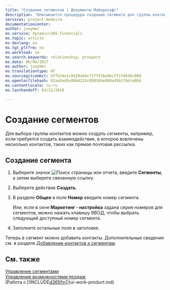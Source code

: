 ```yaml
---
title: "Создание сегментов | Документы Майкрософт"
description: "Описывается процедура создания сегмента для группы контактов в Finance and Operations, Business edition, например, чтобы обращаться к нескольким контактам с помощью прямой почтовой рассылки."
services: project-madeira
documentationcenter: 
author: jswymer
ms.service: dynamics365-financials
ms.topic: article
ms.devlang: na
ms.tgt_pltfrm: na
ms.workload: na
ms.search.keywords: relationship, prospect
ms.date: 06/06/2017
ms.author: jswymer
ms.translationtype: HT
ms.sourcegitcommit: d7fb34e1c9428a64c71ff47be8bcff174649c00d
ms.openlocfilehash: 83aabad9c08bd232c05016be008a45b1f8dce0b6
ms.contentlocale: ru-ru
ms.lasthandoff: 03/22/2018

---
```

# <a name="create-segments"></a>Создание сегментов
Для выбора группы контактов можно создать сегменты, например, если требуется создать взаимодействие, в которое вовлечены несколько контактов, таких как прямая почтовая рассылка.

## <a name="to-create-a-segment"></a>Создание сегмента
1. Выберите значок ![Поиск страницы или отчета](media/ui-search/search_small.png "Значок поиска страницы или отчета"), введите **Сегменты**, а затем выберите связанную ссылку.
2. Выберите действие **Создать**.
3. В разделе **Общее** в поле **Номер** введите номер сегмента.

    Или, если в окне **Маркетинг - настройка** задана серия номеров для сегментов, можно нажать клавишу ВВОД, чтобы выбрать следующий доступный номер сегмента.
4. Заполните остальные поля в заголовке.

Теперь в сегмент можно добавить контакты. Дополнительные сведения см. в разделе [Добавление контактов к сегментам](marketing-add-contact-segment.md).

## <a name="see-also"></a>См. также
[Управление сегментами](marketing-segments.md)  
[Управление возможностями продаж](marketing-manage-sales-opportunities.md)  
[Работа с [!INCLUDE[d365fin](includes/d365fin_md.md)]](ui-work-product.md)  

